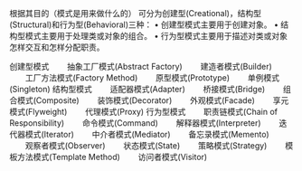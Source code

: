 根据其目的（模式是用来做什么的）
可分为创建型(Creational)，结构型(Structural)和行为型(Behavioral)三种：
• 创建型模式主要用于创建对象。
• 结构型模式主要用于处理类或对象的组合。
• 行为型模式主要用于描述对类或对象怎样交互和怎样分配职责。

创建型模式
　　抽象工厂模式(Abstract Factory)
　　建造者模式(Builder)
　　工厂方法模式(Factory Method)
　　原型模式(Prototype)
　　单例模式(Singleton)
结构型模式
　　适配器模式(Adapter)
　　桥接模式(Bridge)
　　组合模式(Composite)
　　装饰模式(Decorator)
　　外观模式(Facade)
　　享元模式(Flyweight)
　　代理模式(Proxy)
行为型模式
　　职责链模式(Chain of Responsibility)
　　命令模式(Command)
　　解释器模式(Interpreter)
　　迭代器模式(Iterator)
　　中介者模式(Mediator)
　　备忘录模式(Memento)
　　观察者模式(Observer)
　　状态模式(State)
　　策略模式(Strategy)
　　模板方法模式(Template Method)
　　访问者模式(Visitor)
